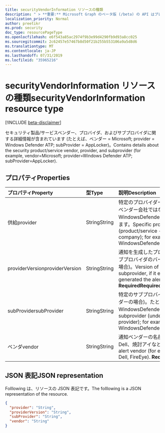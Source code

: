 ```yaml
---
title: securityVendorInformation リソースの種類
description: " > **重要:** Microsoft Graph のベータ版 (/beta) の API はプレビュー中であるため、変更されることがあります。 実稼働アプリケーションでは、これらの API の使用はサポートされていません。"
localization_priority: Normal
author: preetikr
ms.prod: security
doc_type: resourcePageType
ms.openlocfilehash: e6f543a85ac2974f9b3e99d4290fb9d93a8cc025
ms.sourcegitcommit: 2c62457e57467b8d50f21b255b553106a9a5d8d6
ms.translationtype: MT
ms.contentlocale: ja-JP
ms.lasthandoff: 07/31/2019
ms.locfileid: "35965216"
---
```

# <a name="securityvendorinformation-resource-type"></a><span data-ttu-id="31dee-104">securityVendorInformation リソースの種類</span><span class="sxs-lookup"><span data-stu-id="31dee-104">securityVendorInformation resource type</span></span>

 [!INCLUDE [beta-disclaimer](../../includes/beta-disclaimer.md)]

<span data-ttu-id="31dee-105">セキュリティ製品/サービスベンダー、プロバイダ、およびサブプロバイダに関する詳細情報が含まれています (たとえば、ベンダー = Microsoft; provider = Windows Defender ATP; subProvider = AppLocker)。</span><span class="sxs-lookup"><span data-stu-id="31dee-105">Contains details about the security product/service vendor, provider, and subprovider (for example, vendor=Microsoft; provider=Windows Defender ATP; subProvider=AppLocker).</span></span>

## <a name="properties"></a><span data-ttu-id="31dee-106">プロパティ</span><span class="sxs-lookup"><span data-stu-id="31dee-106">Properties</span></span>

| <span data-ttu-id="31dee-107">プロパティ</span><span class="sxs-lookup"><span data-stu-id="31dee-107">Property</span></span>   | <span data-ttu-id="31dee-108">型</span><span class="sxs-lookup"><span data-stu-id="31dee-108">Type</span></span>|<span data-ttu-id="31dee-109">説明</span><span class="sxs-lookup"><span data-stu-id="31dee-109">Description</span></span>|
|:---------------|:--------|:----------|
|<span data-ttu-id="31dee-110">供給</span><span class="sxs-lookup"><span data-stu-id="31dee-110">provider</span></span> |<span data-ttu-id="31dee-111">String</span><span class="sxs-lookup"><span data-stu-id="31dee-111">String</span></span>|<span data-ttu-id="31dee-112">特定のプロバイダー (製品/サービス-ベンダー会社ではない)。たとえば、WindowsDefenderATP のようになります。</span><span class="sxs-lookup"><span data-stu-id="31dee-112">Specific provider (product/service - not vendor company); for example, WindowsDefenderATP.</span></span>|
|<span data-ttu-id="31dee-113">providerVersion</span><span class="sxs-lookup"><span data-stu-id="31dee-113">providerVersion</span></span>|<span data-ttu-id="31dee-114">String</span><span class="sxs-lookup"><span data-stu-id="31dee-114">String</span></span>|<span data-ttu-id="31dee-115">通知を生成したプロバイダーまたはサブプロバイダのバージョン (存在する場合)。</span><span class="sxs-lookup"><span data-stu-id="31dee-115">Version of the provider or subprovider, if it exists, that generated the alert.</span></span> <span data-ttu-id="31dee-116">**Required**</span><span class="sxs-lookup"><span data-stu-id="31dee-116">**Required**</span></span>|
|<span data-ttu-id="31dee-117">subProvider</span><span class="sxs-lookup"><span data-stu-id="31dee-117">subProvider</span></span>|<span data-ttu-id="31dee-118">String</span><span class="sxs-lookup"><span data-stu-id="31dee-118">String</span></span>|<span data-ttu-id="31dee-119">特定のサブプロバイダ (集計プロバイダーの場合)。たとえば、WindowsDefenderATP。</span><span class="sxs-lookup"><span data-stu-id="31dee-119">Specific subprovider (under aggregating provider); for example, WindowsDefenderATP.SmartScreen.</span></span>|
|<span data-ttu-id="31dee-120">ベンダ</span><span class="sxs-lookup"><span data-stu-id="31dee-120">vendor</span></span> |<span data-ttu-id="31dee-121">String</span><span class="sxs-lookup"><span data-stu-id="31dee-121">String</span></span>|<span data-ttu-id="31dee-122">通知ベンダーの名前 (Microsoft、Dell、焼討アイなど)。</span><span class="sxs-lookup"><span data-stu-id="31dee-122">Name of the alert vendor (for example, Microsoft, Dell, FireEye).</span></span> <span data-ttu-id="31dee-123">**Required**</span><span class="sxs-lookup"><span data-stu-id="31dee-123">**Required**</span></span>|

## <a name="json-representation"></a><span data-ttu-id="31dee-124">JSON 表記</span><span class="sxs-lookup"><span data-stu-id="31dee-124">JSON representation</span></span>

<span data-ttu-id="31dee-125">Folllowing は、リソースの JSON 表記です。</span><span class="sxs-lookup"><span data-stu-id="31dee-125">The folllowing is a JSON representation of the resource.</span></span>
<!-- {
  "blockType": "resource",
  "optionalProperties": [

  ],
  "@odata.type": "microsoft.graph.securityVendorInformation"
}-->

```json
{
  "provider": "String",
  "providerVersion": "String",
  "subProvider": "String",
  "vendor": "String"
}

```

<!-- uuid: 8fcb5dbc-d5aa-4681-8e31-b001d5168d79
2015-10-25 14:57:30 UTC -->
<!--
{
  "type": "#page.annotation",
  "description": "securityVendorInformation resource",
  "keywords": "",
  "section": "documentation",
  "tocPath": "",
  "suppressions": []
}
-->
